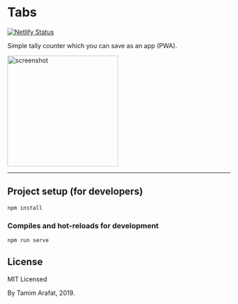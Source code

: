 # Tabs

[![Netlify Status](https://api.netlify.com/api/v1/badges/3201a590-9086-4c32-82d7-a440304a7286/deploy-status)](https://app.netlify.com/sites/tally-counter-pwa/deploys)

Simple tally counter which you can save as an app (PWA).

<img src="https://github.com/arafatamim/tally-counter/raw/master/src/assets/screenshot.png" alt="screenshot" width="250px">

---

## Project setup (for developers)

```
npm install
```

### Compiles and hot-reloads for development

```
npm run serve
```

## License

MIT Licensed

By Tamim Arafat, 2019.
